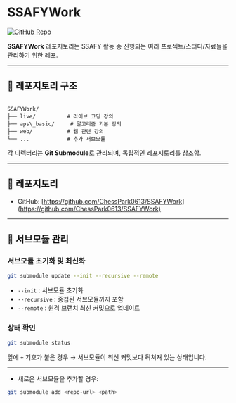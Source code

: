 # SSAFYWork

[![GitHub Repo](https://img.shields.io/badge/GitHub-SSAFYWork-blue?logo=github)](https://github.com/ChessPark0613/SSAFYWork)

**SSAFYWork** 레포지토리는 SSAFY 활동 중 진행되는 여러 프로젝트/스터디/자료들을 관리하기 위한 레포.  


---

## 📂 레포지토리 구조
```

SSAFYWork/
├── live/          # 라이브 코딩 강의
├── aps\_basic/     # 알고리즘 기본 강의
├── web/           # 웹 관련 강의
└── ...            # 추가 서브모듈

````

각 디렉터리는 **Git Submodule**로 관리되며, 독립적인 레포지토리를 참조함.

---

## 🔗 레포지토리
- GitHub: [https://github.com/ChessPark0613/SSAFYWork](https://github.com/ChessPark0613/SSAFYWork)

---

## 🚀 서브모듈 관리
### 서브모듈 초기화 및 최신화
```bash
git submodule update --init --recursive --remote
```

* `--init` : 서브모듈 초기화
* `--recursive` : 중첩된 서브모듈까지 포함
* `--remote` : 원격 브랜치 최신 커밋으로 업데이트

### 상태 확인
```bash
git submodule status
```

앞에 `+` 기호가 붙은 경우 → 서브모듈이 최신 커밋보다 뒤쳐져 있는 상태입니다.

---

* 새로운 서브모듈을 추가할 경우:

```bash
git submodule add <repo-url> <path>
```